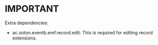 IMPORTANT
=========

Extra dependencies:
- ac.soton.eventb.emf.record.edit: This is required for editing record extensions.
